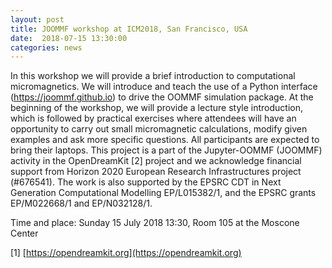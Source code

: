 ```yaml
---
layout: post
title: JOOMMF workshop at ICM2018, San Francisco, USA
date:  2018-07-15 13:30:00
categories: news
---
```


In this workshop we will provide a brief introduction to computational
micromagnetics. We will introduce and teach the use of a Python
interface (https://joommf.github.io) to drive the OOMMF simulation package. At
the beginning of the workshop, we will provide a lecture style
introduction, which is followed by practical exercises where attendees
will have an opportunity to carry out small micromagnetic
calculations, modify given examples and ask more specific
questions. All participants are expected to bring their laptops. This
project is a part of the Jupyter-OOMMF (JOOMMF) activity in the
OpenDreamKit [2] project and we acknowledge financial support from
Horizon 2020 European Research Infrastructures project (#676541). The
work is also supported by the EPSRC CDT in Next Generation
Computational Modelling EP/L015382/1, and the EPSRC grants
EP/M022668/1 and EP/N032128/1.

Time and place: Sunday 15 July 2018 13:30, Room 105 at the Moscone Center

[1] [https://opendreamkit.org](https://opendreamkit.org)


